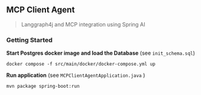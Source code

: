## MCP Client Agent
> Langgraph4j and MCP integration using Spring AI

### Getting Started

**Start Postgres docker image and load the Database** (see `init_schema.sql`)
```
docker compose -f src/main/docker/docker-compose.yml up
```

**Run application** (see `MCPClientAgentApplication.java` )

```
mvn package spring-boot:run
```
